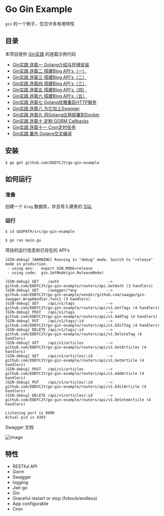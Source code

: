 # Go Gin Example

`gin` 的一个例子，包含许多有用特性

## 目录

本项目提供 [Gin实践](https://segmentfault.com/a/1190000013297625) 的连载示例代码

- [Gin实践 连载一 Golang介绍与环境安装](https://segmentfault.com/a/1190000013297625)
- [Gin实践 连载二 搭建Blog API's（一）](https://segmentfault.com/a/1190000013297683)
- [Gin实践 连载三 搭建Blog API's（二）](https://segmentfault.com/a/1190000013297705)
- [Gin实践 连载四 搭建Blog API's（三）](https://segmentfault.com/a/1190000013297747)
- [Gin实践 连载五 搭建Blog API's（四）](https://segmentfault.com/a/1190000013297828)
- [Gin实践 连载六 搭建Blog API's（五）](https://segmentfault.com/a/1190000013297850)
- [Gin实践 连载七 Golang优雅重启HTTP服务](https://segmentfault.com/a/1190000013757098)
- [Gin实践 连载八 为它加上Swagger](https://segmentfault.com/a/1190000013808421)
- [Gin实践 连载九 将Golang应用部署到Docker](https://segmentfault.com/a/1190000013960558)
- [Gin实践 连载十 定制 GORM Callbacks](https://segmentfault.com/a/1190000014393602)
- [Gin实践 连载十一 Cron定时任务](https://segmentfault.com/a/1190000014666453)
- [Gin实践 番外 Golang交叉编译](https://segmentfault.com/a/1190000013989448)

## 安装
```
$ go get github.com/EDDYCJY/go-gin-example
```

## 如何运行

### 准备

创建一个 `blog` 数据库，并且导入建表的 [SQL](https://github.com/EDDYCJY/go-gin-example/blob/master/docs/sql/blog.sql)

### 运行
```
$ cd $GOPATH/src/go-gin-example

$ go run main.go 
```

项目的运行信息和已存在的 API's

```
[GIN-debug] [WARNING] Running in "debug" mode. Switch to "release" mode in production.
 - using env:	export GIN_MODE=release
 - using code:	gin.SetMode(gin.ReleaseMode)

[GIN-debug] GET    /auth                     --> github.com/EDDYCJY/go-gin-example/routers/api.GetAuth (3 handlers)
[GIN-debug] GET    /swagger/*any             --> github.com/EDDYCJY/go-gin-example/vendor/github.com/swaggo/gin-swagger.WrapHandler.func1 (3 handlers)
[GIN-debug] GET    /api/v1/tags              --> github.com/EDDYCJY/go-gin-example/routers/api/v1.GetTags (4 handlers)
[GIN-debug] POST   /api/v1/tags              --> github.com/EDDYCJY/go-gin-example/routers/api/v1.AddTag (4 handlers)
[GIN-debug] PUT    /api/v1/tags/:id          --> github.com/EDDYCJY/go-gin-example/routers/api/v1.EditTag (4 handlers)
[GIN-debug] DELETE /api/v1/tags/:id          --> github.com/EDDYCJY/go-gin-example/routers/api/v1.DeleteTag (4 handlers)
[GIN-debug] GET    /api/v1/articles          --> github.com/EDDYCJY/go-gin-example/routers/api/v1.GetArticles (4 handlers)
[GIN-debug] GET    /api/v1/articles/:id      --> github.com/EDDYCJY/go-gin-example/routers/api/v1.GetArticle (4 handlers)
[GIN-debug] POST   /api/v1/articles          --> github.com/EDDYCJY/go-gin-example/routers/api/v1.AddArticle (4 handlers)
[GIN-debug] PUT    /api/v1/articles/:id      --> github.com/EDDYCJY/go-gin-example/routers/api/v1.EditArticle (4 handlers)
[GIN-debug] DELETE /api/v1/articles/:id      --> github.com/EDDYCJY/go-gin-example/routers/api/v1.DeleteArticle (4 handlers)

Listening port is 8000
Actual pid is 4393
```
Swagger 文档

![image](https://sfault-image.b0.upaiyun.com/286/780/2867807553-5aae27c4ac806_articlex)

## 特性

- RESTful API
- Gorm
- Swagger
- logging
- Jwt-go
- Gin
- Graceful restart or stop (fvbock/endless)
- App configurable
- Cron
